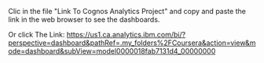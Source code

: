 Clic in the file "Link To Cognos Analytics Project" and copy and paste the link in the web browser to see the dashboards.

Or click The Link: https://us1.ca.analytics.ibm.com/bi/?perspective=dashboard&pathRef=.my_folders%2FCoursera&action=view&mode=dashboard&subView=model0000018fab7131d4_00000000
